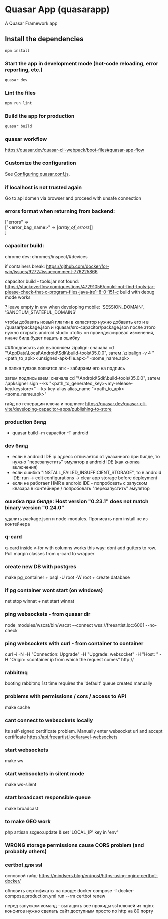 # Quasar App (quasarapp)

A Quasar Framework app

## Install the dependencies
```bash
npm install
```

### Start the app in development mode (hot-code reloading, error reporting, etc.)
```bash
quasar dev
```

### Lint the files
```bash
npm run lint
```

### Build the app for production
```bash
quasar build
```

### quasar workflow
https://quasar.dev/quasar-cli-webpack/boot-files#quasar-app-flow

### Customize the configuration
See [Configuring quasar.conf.js](https://quasar.dev/quasar-cli/quasar-conf-js).

### if localhost is not trusted again
Go to api domen via browser and proceed with unsafe connection

### errors format when returning from backend:
["errors" => <br/> ["<error_bag_name>" => [*array_of_errors*]] <br/>]

### capacitor build:
chrome dev:
chrome://inspect/#devices

if containers break:
https://github.com/docker/for-win/issues/9272#issuecomment-776225866

capacitor build - tools.jar not found: https://stackoverflow.com/questions/47291056/could-not-find-tools-jar-please-check-that-c-program-files-java-jre1-8-0-151-c
build with debug mode works

? leave empty in env when developing mobile: 'SESSION_DOMAIN', 'SANCTUM_STATEFUL_DOMAINS'

чтобы добавить новый плагин в капаситор нужно добавить его и в /quasar/package.json и /quasar/src-capacitor/package.json
после этого нужно открыть android studio чтобы он проиндексировал изменения, иначе билд будет падать в ошибку

###подписать apk
выполняем zipalign: сначала cd "\AppData\Local\Android\Sdk\build-tools\35.0.0", затем
.\zipalign -v 4 "<path_to_apk>\<unsigned-apk-file.apk>" <some_name.apk>

в папке тулзов появится апк - забираем его на подпись

затем подписываем:
сначала cd "<android dir>\Android\Sdk\build-tools\35.0.0", затем
.\apksigner sign --ks "<path_to_generated_key>\<my-release-key.keystore>" --ks-key-alias alias_name "<path_to_apk>\<some_name.apk>"

гайд по генерации ключа и подписи: https://quasar.dev/quasar-cli-vite/developing-capacitor-apps/publishing-to-store
### production билд
- quasar build -m capacitor -T android

### dev билд
- если в android IDE ip адресс отличается от указанного при билде, то нужно "перезапустить" эмулятор в android IDE (как кнопка включения)
- если ошибка "INSTALL_FAILED_INSUFFICIENT_STORAGE", то в android IDE: run -> edit configurations -> clear app storage before deployment
- если не работает HMR в android IDE - попробовать с запуском квазара в контейнере / попробовать "перезапустить" эмулятор

### ошибка при билде: Host version "0.23.1" does not match binary version "0.24.0"
удалить package.json и node-modules. Прописать npm install не из контейнера

### q-card
q-card inside v-for with columns works this way:
dont add gutters to row.
Pull margin classes from q-card to wrapper

### create new DB with postgres
make pg_container + psql -U root -W root + create database <name>

### if pg container wont start (on windows)
net stop winnat + net start winnat

### ping websockets - from quasar dir
node_modules/wscat/bin/wscat --connect wss://freeartist.loc:6001 --no-check

### ping websockets with curl - from container to container
curl -i -N -H "Connection: Upgrade" -H "Upgrade: websocket" -H "Host: <ws host ip>" -H "Origin: <container ip from which the request comes" http://<ws host ip>

### rabbitmq
booting rabbitmq 1st time requires the 'default' queue created manually

### problems with permissions / cors / access to API
make cache

### cant connect to websockets locally
Its self-signed certificate problem. Manually enter websocket url and accept certificate
https://api.freeartist.loc/laravel-websockets

### start websockets
make ws

### start websockets in silent mode
make ws-silent

### start broadcast responsible queue
make broadcast

### to make GEO work
php artisan sxgeo:update & set 'LOCAL_IP' key in 'env'

### WRONG storage permissions cause CORS problem (and probably others)

### certbot для ssl
основной гайд: https://mindsers.blog/en/post/https-using-nginx-certbot-docker/

обновить сертификаты на проде:  docker compose -f docker-compose.production.yml run --rm certbot renew

перед запуском команд - вытащить все прокиды ssl ключей из nginx конфигов
нужно сделать сайт доступным просто по http на 80 порту
